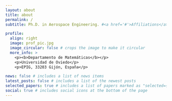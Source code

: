 ```yaml
---
layout: about
title: about
permalink: /
subtitle: Ph.D. in Aerospace Engineering. #<a href='#'>Affiliations</a>. Address. Contacts. Moto. Etc.

profile:
  align: right
  image: prof_pic.jpg
  image_circular: false # crops the image to make it circular
  more_info: >
    <p><b>Departamento de Matemáticas</b></p>
    <p>Universidad de Oviedo</p>
    <p>EPIG, 33203 Gijón, España</p>

news: false # includes a list of news items
latest_posts: false # includes a list of the newest posts
selected_papers: true # includes a list of papers marked as "selected={true}"
social: true # includes social icons at the bottom of the page
---
```

